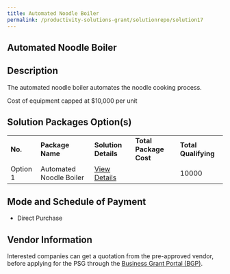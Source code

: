 ```yaml
---
title: Automated Noodle Boiler
permalink: /productivity-solutions-grant/solutionrepo/solution17
---
```


## Automated Noodle Boiler

## Description

The automated noodle boiler automates the noodle cooking process. 

Cost of equipment capped at $10,000 per unit 



## Solution Packages Option(s)

<table>
<tr>
<td><b>No.</b></td>
<td><b>Package Name</b></td>
<td><b>Solution Details</b></td>
<td><b>Total Package Cost</b></td>
<td><b>Total Qualifying</b></td>
</tr>
<tr>
<td>Option 1</td>
<td>Automated Noodle Boiler</td>
<td><a href=''>View Details</a></td>
<td></td>
<td>10000</td>
</tr>
</table>

## Mode and Schedule of Payment

 - Direct Purchase

## Vendor Information

 

Interested companies can get a quotation from the pre-approved vendor, before applying for the PSG through the <a href='https://www.businessgrants.gov.sg/'>Business Grant Portal (BGP)</a>.
<script src="/jquery/resize-tables.js"></script>
